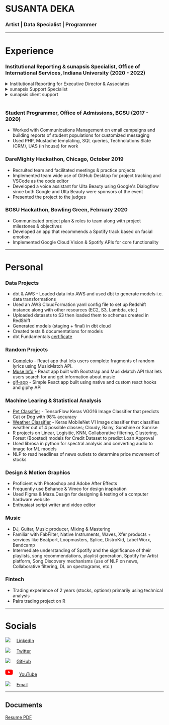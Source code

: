 # SUSANTA DEKA
### Artist | Data Specialist | Programmer


---


# Experience

### Institutional Reporting & sunapsis Specialist, Office of International Services, Indiana University (2020 - 2022)

<details><summary> Institutional Reporting for Executive Director & Associates</summary>

<li style="margin-left:2em"> Admissions Point in Cycle - Year-over-Year (YoY) Comparison</li>
    <li style="margin-left:4em"> Used Tableau for data flow & data visualization</li>
    <li style="margin-left:4em"> Used Excel for charts of YoY comparisons</li>
<li style="margin-left:2em"> Immigration Compliance Reports</li>
<li style="margin-left:2em"> Term Reports; Student Classifying Reports</li>

</details>

<details><summary> sunapsis Support Specialist</summary>

<li style="margin-left:2em"> <a href src="https://sunapsis.iu.edu">sunapsis</a> Implementation Projects (MIT Scholars, NJIT, etc.)</li>
<li style="margin-left:2em"> Data migration from proprietary/enterprise SIS to sunapsis compatible data systems</li>
<li style="margin-left:2em"> Project planning with client staff & tech teams</li>
<li style="margin-left:2em"> Worked on training client team to use sunapsis</li>

</details>

<details><summary> sunapsis client support </summary>

<li style="margin-left:2em"> Worked on client issues & tickets - writing responses, zoom call troubleshooting</li>
<li style="margin-left:2em"> Bug/FR reporting to core dev team</li>

</details>
<br>

### Student Programmer, Office of Admissions, BGSU (2017 - 2020)

* Worked with Communications Management on email campaigns and building reports of student populations for customized messaging
* Used PHP, Mustache templating, SQL queries, Technolutions Slate (CRM), UAS (in house) for work

### DareMighty Hackathon, Chicago, October 2019

* Recruited team and facilitated meetings & practice projects
* Implemented team wide use of GitHub Desktop for project tracking and VSCode as the code editor
* Developed a voice assistant for Ulta Beauty using Google's Dialogflow since
both Google and Ulta Beauty were sponsors of the event
* Presented the project to the judges

### BGSU Hackathon, Bowling Green, February 2020

* Communicated project plan & roles to team along with project milestones & objectives
* Developed an app that recommends a Spotify track based on facial emotion
* Implemented Google Cloud Vision & Spotify APIs for core functionality

---

# Personal

### Data Projects

* dbt & AWS - Loaded data into AWS and used dbt to generate models i.e. data transformations
* Used an AWS CloudFormation yaml config file to set up Redshift instance along with other resources (EC2, S3, Lambda, etc.)
* Uploaded datasets to S3 then loaded them to schemas created in RedShift 
* Generated models (staging + final) in dbt cloud
* Created tests & documentations for models
* dbt Fundamentals [certificate](https://www.credential.net/03cb776c-2d1a-41f1-9ac6-c1ea9c8ab205#gs.jymaug) 

### Random Projects

* [Completo](https://github.com/dekaghub/completo) - React app that lets users complete fragments of random lyrics using MusixMatch API.
* [Muse Info](https://github.com/dekaghub/muse-info) - React app built with Bootstrap and MusixMatch API that lets users search for and get information about music
* [gif-app](https://github.com/dekaghub/gif-app) - Simple React app built using native and custom react hooks and giphy API

### Machine Learing & Statistical Analysis

* [Pet Classifier](https://github.com/dekaghub/Cats-and-Dogs-Classifier/blob/master/keras_catsndogs_classifier.ipynb) - TensorFlow Keras VGG16 Image Classifier that predicts Cat or Dog with 98% accuracy
* [Weather Classifier](https://github.com/dekaghub/weather-classifier/blob/master/keras_mobilenet_weather_classifier.ipynb) - Keras MobileNet V1 Image classifier that classifies weather out of 4 possible classes; Cloudy, Rainy, Sunshine or Sunrise
* R projects on Linear, Logisitic, KNN, Collaborative filtering, Clustering, Forest (Boosted) models for Credit Dataset to predict Loan Approval
* Used librosa in python for spectral analysis and converting audio to image for ML models
* NLP to read headlines of news outlets to determine price movement of stocks

### Design & Motion Graphics

* Proficient with Photoshop and Adobe After Effects
* Frequently use Behance & Vimeo for design inspiration
* Used Figma & Maze.Design for designing & testing of a computer hardware website
* Enthusiast script writer and video editor

### Music

* DJ, Guitar, Music producer, Mixing & Mastering
* Familiar with FabFilter, Native Instruments, Waves, Xfer products + services like Beatport, Loopmasters, Splice, DistroKid, Label Worx, Bandcamp
* Intermediate understanding of Spotify and the significance of their playlists, song recommendations, playlist generation, Spotify for Artist platform, Song Discovery mechanisms (use of NLP on news, Collaborative filtering, DL on spectograms, etc.)

### Fintech

* Trading experience of 2 years (stocks, options) primarily using technical analysis
* Pairs trading project on R

***

# Socials

![](./images/linkedin.png) &nbsp; &nbsp; [LinkedIn](https://www.linkedin.com/in/deka69/)

![](./images/twitter.png) &nbsp; &nbsp; [Twitter](https://twitter.com/ddefiee)

![](./images/github-logo.png) &nbsp; &nbsp; [GitHub](https://github.com/dekaghub)

![](./images/youtube.png) &nbsp; &nbsp; [YouTube](https://www.youtube.com/@defie8162)

![](./images/mail.png) &nbsp; &nbsp; [Email](mailto:deviedefie@gmail.com)


***

## Documents

[Resume PDF](./Resume_General.pdf)

